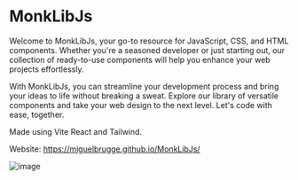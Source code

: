 # MonkLibJs
Welcome to MonkLibJs, your go-to resource for JavaScript, CSS, and HTML components. Whether you're a seasoned developer or just starting out, our collection of ready-to-use components will help you enhance your web projects effortlessly.

With MonkLibJs, you can streamline your development process and bring your ideas to life without breaking a sweat. Explore our library of versatile components and take your web design to the next level. Let's code with ease, together.

Made using Vite React and Tailwind.

Website: https://miguelbrugge.github.io/MonkLibJs/

![image](https://github.com/MiguelBrugge/MonkLibJs/assets/103996305/bc1fed58-52cb-4725-9fd7-a594d7585997)

